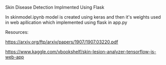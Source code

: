 Skin Disease Detection Implmented Using Flask

In skinmodel.ipynb model is created using keras and then it's weights used in web apllication which implemented using flask in app.py




Resources:

https://arxiv.org/ftp/arxiv/papers/1907/1907.03220.pdf

https://www.kaggle.com/vbookshelf/skin-lesion-analyzer-tensorflow-js-web-app
